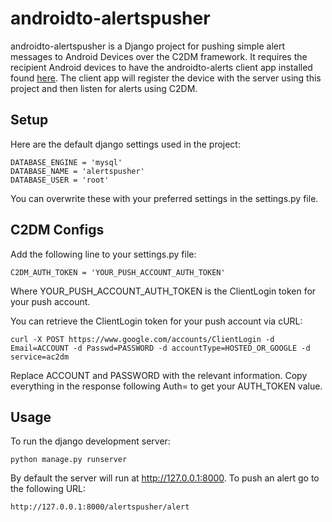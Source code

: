 androidto-alertspusher
=====

androidto-alertspusher is a Django project for pushing simple alert messages to Android Devices over the C2DM framework. It requires the recipient Android devices to have the androidto-alerts client app installed found [here](http://github.com/rahulagarwal/androidto-alerts). The client app will register the device with the server using this project and then listen for alerts using C2DM.

## Setup
Here are the default django settings used in the project:

    DATABASE_ENGINE = 'mysql'
    DATABASE_NAME = 'alertspusher'
    DATABASE_USER = 'root'

You can overwrite these with your preferred settings in the settings.py file.

## C2DM Configs
Add the following line to your settings.py file:

    C2DM_AUTH_TOKEN = 'YOUR_PUSH_ACCOUNT_AUTH_TOKEN'

Where YOUR_PUSH_ACCOUNT_AUTH_TOKEN is the ClientLogin token for your push account.

You can retrieve the ClientLogin token for your push account via cURL:

    curl -X POST https://www.google.com/accounts/ClientLogin -d Email=ACCOUNT -d Passwd=PASSWORD -d accountType=HOSTED_OR_GOOGLE -d service=ac2dm

Replace ACCOUNT and PASSWORD with the relevant information. Copy everything in the response following Auth= to get your AUTH_TOKEN value.

## Usage
To run the django development server:

    python manage.py runserver

By default the server will run at http://127.0.0.1:8000.
To push an alert go to the following URL:

    http://127.0.0.1:8000/alertspusher/alert


